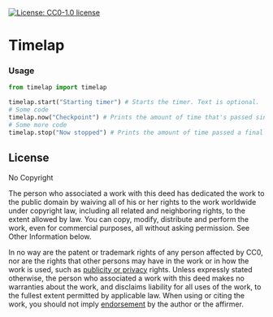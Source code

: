 [![License: CC0-1.0 license](https://img.shields.io/npm/l/badge-maker.svg)](http://creativecommons.org/publicdomain/zero/1.0/)

# Timelap


### Usage
```py
from timelap import timelap

timelap.start("Starting timer") # Starts the timer. Text is optional.
# Some code
timelap.now("Checkpoint") # Prints the amount of time that's passed since timelap.start(). Text is optional.
# Some more code
timelap.stop("Now stopped") # Prints the amount of time passed a final time, then stopping. Text is optional.
```

## License
No Copyright

The person who associated a work with this deed has dedicated the work to the public domain by waiving all of his or her rights to the work worldwide under copyright law, including all related and neighboring rights, to the extent allowed by law.
You can copy, modify, distribute and perform the work, even for commercial purposes, all without asking permission. See Other Information below.

 In no way are the patent or trademark rights of any person affected by CC0, nor are the rights that other persons may have in the work or in how the work is used, such as [publicity or privacy](https://creativecommons.org/publicdomain/zero/1.0/#ref-publicity-rights) rights.
Unless expressly stated otherwise, the person who associated a work with this deed makes no warranties about the work, and disclaims liability for all uses of the work, to the fullest extent permitted by applicable law.
When using or citing the work, you should not imply [endorsement](https://creativecommons.org/publicdomain/zero/1.0/#ref-endorsement) by the author or the affirmer.
